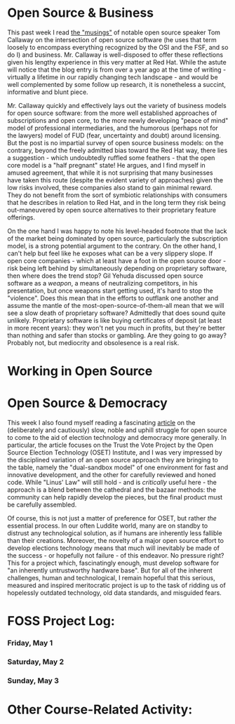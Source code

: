 # Open Source & Business
This past week I read [the "musings"](https://spot.livejournal.com/327801.html) of notable open source speaker Tom Callaway on the intersection of open source software (he uses that term loosely to encompass everything recognized by the OSI and the FSF, and so do I) and business. Mr. Callaway is well-disposed to offer these reflections given his lengthy experience in this very matter at Red Hat. While the astute will notice that the blog entry is from over a year ago at the time of writing - virtually a lifetime in our rapidly changing tech landscape - and would be well complemented by some follow up research, it is nonetheless a succint, informative and blunt piece. 

Mr. Callaway quickly and effectively lays out the variety of business models for open source software: from the more well established approaches of subscriptions and open core, to the more newly developing "peace of mind" model of professional intermediaries, and the humorous (perhaps not for the lawyers) model of FUD (fear, uncertainty and doubt) around licensing. But the post is no impartial survey of open source business models: on the contrary, beyond the freely admitted bias toward the Red Hat way, there lies a suggestion - which undoubtedly ruffled some feathers - that the open core model is a "half pregnant" state! He argues, and I find myself in amused agreement, that while it is not surprising that many businesses have taken this route (despite the evident variety of approaches) given the low risks involved, these companies also stand to gain minimal reward. They do not benefit from the sort of symbiotic relationships with consumers that he describes in relation to Red Hat, and in the long term they risk being out-maneuvered by open source alternatives to their proprietary feature offerings. 

On the one hand I was happy to note his level-headed footnote that the lack of the market being dominated by open source, particularly the subscription model, is a strong potential argument to the contrary. On the other hand, I can't help but feel like he exposes what can be a very slippery slope. If open core companies - which at least have a foot in the open source door - risk being left behind by simultaneously depending on proprietary software, then where does the trend stop? Gil Yehuda discussed open source software as a *weapon*, a means of neutralizing competitors, in his presentation, but once weapons start getting used, it's hard to stop the "violence". Does this mean that in the efforts to outflank one another and assume the mantle of the most-open-source-of-them-all mean that we will see a slow death of proprietary software? Admittedly that does sound quite unlikely. Proprietary software is like buying certificates of deposit (at least in more recent years): they won't net you much in profits, but they're better than nothing and safer than stocks or gambling. Are they going to go away? Probably not, but mediocrity and obsolesence is a real risk.

# Working in Open Source

# Open Source & Democracy
This week I also found myself reading a fascinating [article](https://opensource.com/article/19/9/voting-fraud-open-source-solution?) on the (deliberately and cautiously) slow, noble and uphill struggle for open source to come to the aid of election technology and democracy more generally. In particular, the article focuses on the Trust the Vote Project by the Open Source Election Technology (OSET) Institute, and I was very impressed by the disciplined variation of an open source approach they are bringing to the table, namely the "dual-sandbox model" of one environment for fast and innovative development, and the other for carefully reviewed and honed code. While "Linus' Law" will still hold - and is *critically* useful here - the approach is a blend between the cathedral and the bazaar methods: the community can help rapidly develop the pieces, but the final product must be carefully assembled. 

Of course, this is not just a matter of preference for OSET, but rather *the* essential process. In our often Luddite world, many are on standby to distrust any technological solution, as if humans are inherently less fallible than their creations. Moreover, the novelty of a major open source effort to develop elections technology means that much will inevitably be made of the success - or hopefully not failure - of this endeavor. No pressure right? This for a project which, fascinatingly enough, must develop software for "an inherently untrustworthy hardware base". But for all of the inherent challenges, human and technological, I remain hopeful that this serious, measured and inspired meritocratic project is up to the task of ridding us of hopelessly outdated technology, old data standards, and misguided fears. 



# FOSS Project Log:
### Friday, May 1

### Saturday, May 2

### Sunday, May 3

# Other Course-Related Activity: